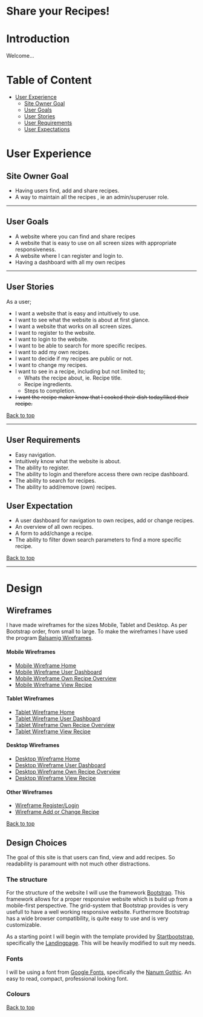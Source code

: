 # Share your Recipes!

# Introduction

Welcome...

# Table of Content
- [User Experience](#user-experience)
  * [Site Owner Goal](#site-owner-goal)
  * [User Goals](#user-goals)
  * [User Stories](#user-stories)
  * [User Requirements](#user-requirements)
  * [User Expectations](#user-expectations)

# User Experience
## Site Owner Goal
* Having users find, add and share recipes.
* A way to maintain all the recipes , ie an admin/superuser role.

---

## User Goals
* A website where you can find and share recipes
* A website that is easy to use on all screen sizes with appropriate responsiveness.
* A website where I can register and login to.
* Having a dashboard with all my own recipes

---

## User Stories
As a user;
* I want a website that is easy and intuitively to use.
* I want to see what the website is about at first glance.
* I want a website that works on all screen sizes.
* I want to register to the website.
* I want to login to the website.
* I want to be able to search for more specific recipes.
* I want to add my own recipes.
* I want to decide if my recipes are public or not.
* I want to change my recipes.
* I want to see in a recipe, including but not limited to;
    * Whats the recipe about, ie. Recipe title.
    * Recipe ingredients.
    * Steps to completion.
* ~~I want the recipe maker know that I cooked their dish today/liked their recipe.~~

[Back to top](#table-of-content)

---

## User Requirements
* Easy navigation.
* Intuitively know what the website is about.
* The ability to register.
* The ability to login and therefore access there own recipe dashboard.
* The ability to search for recipes.
* The ability to add/remove (own) recipes.

## User Expectation
* A user dashboard for navigation to own recipes, add or change recipes.
* An overview of all own recipes.
* A form to add/change a recipe.
* The ability to filter down search parameters to find a more specific recipe.

[Back to top](#table-of-content)

---

# Design
## Wireframes
I have made wireframes for the sizes Mobile, Tablet and Desktop.
As per Bootstrap order, from small to large. To make the wireframes I have used the program [Balsamig Wireframes](https://balsamiq.com/wireframes/ "Link to Balsamig Wireframes").

#### Mobile Wireframes
* [Mobile Wireframe Home](/wireframes/home-mobile.png)
* [Mobile Wireframe User Dashboard](/wireframes/user-dashboard-mobile.png)
* [Mobile Wireframe Own Recipe Overview](/wireframes/own-recipes-overview-mobile.png)
* [Mobile Wireframe View Recipe](/wireframes/view-recipe-mobile.png)
#### Tablet Wireframes
* [Tablet Wireframe Home](/wireframes/home-tablet.png)
* [Tablet Wireframe User Dashboard](/wireframes/user-dashboard-tablet.png)
* [Tablet Wireframe Own Recipe Overview](/wireframes/own-recipes-overview-tablet.png)
* [Tablet Wireframe View Recipe](/wireframes/view-recipe-tablet.png)
#### Desktop Wireframes
* [Desktop Wireframe Home](/wireframes/home-desktop.png)
* [Desktop Wireframe User Dashboard](/wireframes/user-dashboard-desktop.png)
* [Desktop Wireframe Own Recipe Overview](/wireframes/own-recipes-overview-desktop.png)
* [Desktop Wireframe View Recipe](/wireframes/view-recipe-desktop.png)
#### Other Wireframes
* [Wireframe Register/Login](/wireframes/register-login.png)
* [Wireframe Add or Change Recipe](/wireframes/add-change-recipe.png)

[Back to top](#table-of-content)

## Design Choices
The goal of this site is that users can find, view and add recipes. So readability is paramount with not much other distractions.

### The structure
For the structure of the website I will use the framework [Bootstrap](https://getbootstrap.com/ "Link to bootstrap").
This framework allows for a proper responsive website which is build up from a mobile-first perspective.
The grid-system that Bootstrap provides is very usefull to have a well working responsive website.
Furthermore Bootstrap has a wide browser compatibility, is quite easy to use and is very customizable.

As a starting point I will begin with the template provided by [Startbootstrap](startbootstrap.com/ "Link to startbootstrap"), specifically the [Landingpage](https://startbootstrap.com/previews/landing-page "Link to startbootstrap landingpage"). This will be heavily modified to suit my needs.

### Fonts
I will be using a font from [Google Fonts](https://fonts.google.com/ "Google Fonts"), specifically the [Nanum Gothic](https://fonts.google.com/specimen/Nanum+Gothic "Nanum Gothic").
An easy to read, compact, professional looking font.

### Colours



[Back to top](#table-of-content)